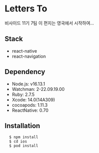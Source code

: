 # Letters To

비사이드 11기 7팀
이 편지는 영국에서 시작하여...

## Stack

- react-native
- react-navigation

## Dependency

- Node.js: v16.13.1
- Watchman: 2-22.09.19.00
- Ruby: 2.7.5
- Xcode: 14.0(14A309)
- cocoapods: 1.11.3
- ReactNative: 0.70

## Installation

```
  $ npm install
  $ cd ios
  $ pod install
```
